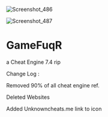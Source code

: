 ![Screenshot_486](https://user-images.githubusercontent.com/62859332/160262724-6697532e-e475-43bf-a0a3-141c388b78bb.png)

![Screenshot_487](https://user-images.githubusercontent.com/62859332/160262831-27dcc3cb-3586-4781-ad00-02ce2cca79e7.png)

# GameFuqR
a Cheat Engine 7.4 rip


Change Log : 


Removed 90% of all cheat engine ref.

Deleted Websites

Added Unknowncheats.me link to icon




